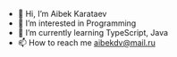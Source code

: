 - 👋 Hi, I’m Aibek Karataev
- 👀 I’m interested in Programming
- 🌱 I’m currently learning TypeScript, Java
- 📫 How to reach me aibekdv@mail.ru

